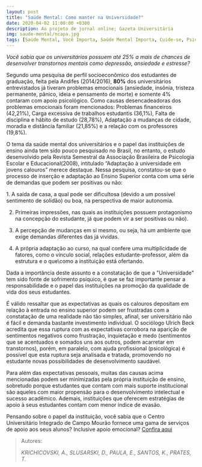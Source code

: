 ```yaml
---
layout: post
title: "Saúde Mental: Como manter na Universidade?"
date: 2020-04-02 11:00:00 +0300
description: Ao projeto de jornal online; Gazeta Universitária
img: saude-mental/ncapa.jpg
tags: [Saúde Mental, Você Importa, Saúde Mental Importa, Cuide-se, Psicologia] 
---
```


*Você sabia que os universitários possuem até 25% a mais de chances de desenvolver transtornos mentais como depressão, ansiedade e estresse?*

Segundo uma pesquisa de perfil socioeconômico dos estudantes de graduação, feita pela Andifes (2014/2016), **80%** dos universitários entrevistados já tiveram problemas emocionais (ansiedade, insônia, tristeza permanente, pânico, ideia e pensamento de morte) e somente 4% contaram com apoio psicológico. Como causas desencadeadoras dos problemas emocionais foram mencionados: Problemas financeiros (42,21%), Carga excessiva de trabalhos estudantis (36,1%), Falta de disciplina e hábito de estudo (28,78%), Adaptação a mudanças de cidade, moradia e distância familiar (21,85%) e a relação com os professores (19,8%).

O tema da saúde mental dos universitários e o papel das instituições de ensino ainda tem sido pouco pesquisado no Brasil, no entanto, o estudo desenvolvido pela Revista Semestral da Associação Brasileira de Psicologia Escolar e Educacional(2008), intitulado “Adaptação à universidade em jovens calouros” merece destaque. Nessa pesquisa, constatou-se que o processo de inserção e adaptação ao Ensino Superior conta com uma série de demandas que podem ser positivas ou não:  
<p>1. A saída de casa, a qual pode ser dificultosa (devido a um possível sentimento de solidão) ou boa, na perspectiva de maior autonomia.
  
2. Primeiras impressões, nas quais as instituições possuem protagonismo na concepção do estudante, já que podem vir a ser positivas ou não). 

3. A percepção de mudanças em si mesmo, ou seja, há um ambiente que exige demandas diferentes das já vividas. 

4. A própria adaptação ao curso, na qual confere uma multiplicidade de fatores, como o vínculo social, relações estudante-professor, além da estrutura e o que\como a instituição está ofertando. </p> 
<p>Dada a importância deste assunto e a constatação de que a "Universidade" tem sido fonte de sofrimento psíquico, é que se faz importante pensar a responsabilidade e o papel das instituições na promoção da qualidade de vida dos seus estudantes.</p> 

É válido ressaltar que as expectativas as quais os calouros depositam em relação à entrada no ensino superior podem ser frustradas com a constatação de uma realidade não tão simples, afinal, ser universitário não é fácil e demanda bastante investimento individual. O sociólogo Ulrich Beck acredita que essa ruptura com as expectativas corrobora na aparição de sentimentos negativos como frustração, inquietação e medo (sentimentos que se acentuados e somados uns aos outros, podem acarretar em transtornos), porém, em paralelo, com ajuda profissional (psicológica) é possível que esta ruptura seja analisada e tratada, promovendo no estudante novas possibilidades de desenvolvimento saudável.

Para além das expectativas pessoais, muitas das causas acima mencionadas podem ser minimizadas pela própria instituição de ensino, sobretudo porque estudantes que contam com mais suporte institucional são aqueles com maior propensão para o desenvolvimento intelectual e sucesso acadêmico. Ademais, instituições que oferecem estratégias de apoio à seus estudantes contam com menor índice de evasão. 

Pensando sobre o papel da instituição, você sabia que o Centro Universitário Integrado de Campo Mourão fornece uma gama de serviços de apoio aos seus alunos? Inclusive apoio emocional? [Confira aqui](https://gazetauniversitaria.github.io/apoio/) 


> Autores:
>
> <cite> KRICHICOVSKI, A., SLUSARSKI, D., PAULA, E., SANTOS, K., PRATES, T.</cite>
